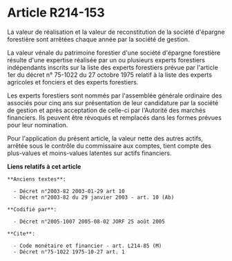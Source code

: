 # Article R214-153

La valeur de réalisation et la valeur de reconstitution de la société d'épargne forestière sont arrêtées chaque année par la
société de gestion.

La valeur vénale du patrimoine forestier d'une société d'épargne forestière résulte d'une expertise réalisée par un ou
plusieurs experts forestiers indépendants inscrits sur la liste des experts forestiers prévue par l'article 1er du décret n°
75-1022 du 27 octobre 1975 relatif à la liste des experts agricoles et fonciers et des experts forestiers.

Les experts forestiers sont nommés par l'assemblée générale ordinaire des associés pour cinq ans sur présentation de leur
candidature par la société de gestion et après acceptation de celle-ci par l'Autorité des marchés financiers. Ils peuvent
être révoqués et remplacés dans les formes prévues pour leur nomination.

Pour l'application du présent article, la valeur nette des autres actifs, arrêtée sous le contrôle du commissaire aux
comptes, tient compte des plus-values et moins-values latentes sur actifs financiers.

**Liens relatifs à cet article**

	**Anciens textes**:

	  - Décret n°2003-82 2003-01-29 art 10
	  - Décret n°2003-82 du 29 janvier 2003 - art. 10 (Ab)

	**Codifié par**:

	  - Décret n°2005-1007 2005-08-02 JORF 25 août 2005

	**Cite**:

	  - Code monétaire et financier - art. L214-85 (M)
	  - Décret n°75-1022 1975-10-27 art. 1
